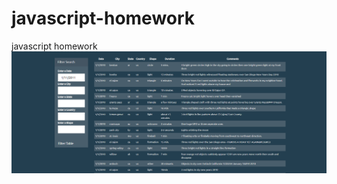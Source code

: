 # javascript-homework
javascript homework
![](java_script_homework/Homework/Instructions/StarterCode/table.png)
